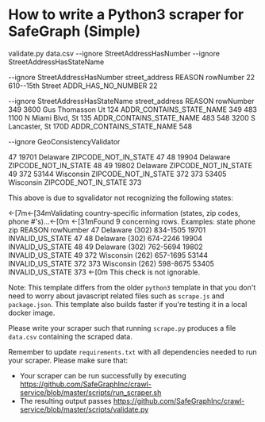 # How to write a Python3 scraper for SafeGraph (Simple)

validate.py data.csv --ignore StreetAddressHasNumber --ignore StreetAddressHasStateName 


--ignore StreetAddressHasNumber
      street_address              REASON  rowNumber
22  610--15th Street  ADDR_HAS_NO_NUMBER         22

--ignore StreetAddressHasStateName
                street_address                    REASON  rowNumber
349  3600 Gus Thomasson Ut 124  ADDR_CONTAINS_STATE_NAME        349
483  1100 N Miami Blvd, St 135  ADDR_CONTAINS_STATE_NAME        483
548  3200 S Lancaster, St 170D  ADDR_CONTAINS_STATE_NAME        548

--ignore GeoConsistencyValidator

47   19701   Delaware  ZIPCODE_NOT_IN_STATE         47
48   19904   Delaware  ZIPCODE_NOT_IN_STATE         48
49   19802   Delaware  ZIPCODE_NOT_IN_STATE         49
372  53144  Wisconsin  ZIPCODE_NOT_IN_STATE        372
373  53405  Wisconsin  ZIPCODE_NOT_IN_STATE        373

This above is due to sgvalidator not recognizing the following states:

←[7m←[34mValidating country-specific information (states, zip codes, phone #'s)...←[0m
←[31mFound 9 concerning rows. Examples:
         state           phone    zip            REASON  rowNumber
47    Delaware  (302) 834-1505  19701  INVALID_US_STATE         47
48    Delaware  (302) 674-2246  19904  INVALID_US_STATE         48
49    Delaware  (302) 762-5694  19802  INVALID_US_STATE         49
372  Wisconsin  (262) 657-1695  53144  INVALID_US_STATE        372
373  Wisconsin  (262) 598-8675  53405  INVALID_US_STATE        373
←[0m
This check is not ignorable.

Note: This template differs from the older `python3` template in that you don't need to worry about javascript related files such as `scrape.js` and `package.json`. This template also builds faster if you're testing it in a local docker image.

Please write your scraper such that running `scrape.py` produces a file `data.csv` containing the scraped data.

Remember to update `requirements.txt` with all dependencies needed to run your scraper. 
Please make sure that:
* Your scraper can be run successfully by executing https://github.com/SafeGraphInc/crawl-service/blob/master/scripts/run_scraper.sh 
* The resulting output passes https://github.com/SafeGraphInc/crawl-service/blob/master/scripts/validate.py
